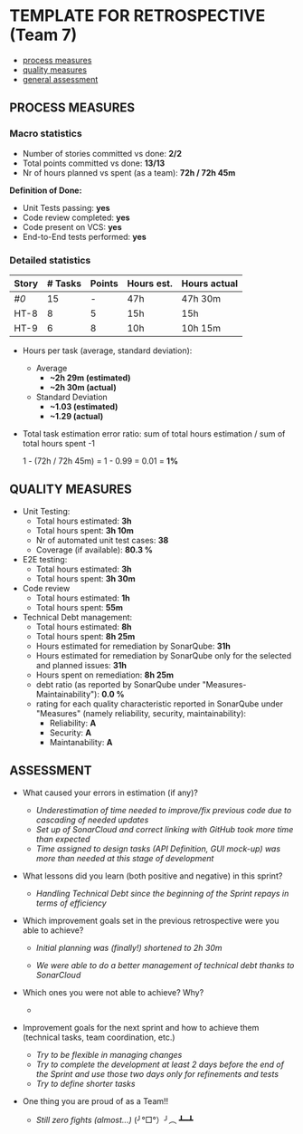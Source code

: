TEMPLATE FOR RETROSPECTIVE (Team 7)
=====================================

- [process measures](#process-measures)
- [quality measures](#quality-measures)
- [general assessment](#assessment)

## PROCESS MEASURES 

### Macro statistics

- Number of stories committed vs done: **2/2**
- Total points committed vs done: **13/13**
- Nr of hours planned vs spent (as a team): **72h / 72h 45m**

**Definition of Done:**

- Unit Tests passing: **yes**
- Code review completed: **yes**
- Code present on VCS: **yes**
- End-to-End tests performed: **yes**

### Detailed statistics

| Story | # Tasks | Points | Hours est. | Hours actual |
| ----- | ------- | ------ | ---------- | ------------ |
| _#0_  | 15      | -      | 47h        | 47h 30m      |
| HT-8  | 8       | 5      | 15h        | 15h          |
| HT-9  | 6       | 8      | 10h        | 10h 15m      |

- Hours per task (average, standard deviation):

  - Average
    - **~2h 29m (estimated)**
    - **~2h 30m (actual)**
  - Standard Deviation
    - **~1.03 (estimated)**
    - **~1.29 (actual)**

- Total task estimation error ratio: sum of total hours estimation / sum of total hours spent -1

  1 - (72h / 72h 45m) = 1 - 0.99 = 0.01 = **1%**
  
  
## QUALITY MEASURES 

- Unit Testing:
  - Total hours estimated: **3h**
  - Total hours spent: **3h 10m**
  - Nr of automated unit test cases: **38**
  - Coverage (if available): **80.3 %**
- E2E testing:
  - Total hours estimated: **3h**
  - Total hours spent: **3h 30m**
- Code review 
  - Total hours estimated: **1h**
  - Total hours spent: **55m**
- Technical Debt management:
  - Total hours estimated: **8h**
  - Total hours spent: **8h 25m**
  - Hours estimated for remediation by SonarQube: **31h**
  - Hours estimated for remediation by SonarQube only for the selected and planned issues: **31h** 
  - Hours spent on remediation: **8h 25m** 
  - debt ratio (as reported by SonarQube under "Measures-Maintainability"): **0.0 %**
  - rating for each quality characteristic reported in SonarQube under "Measures" (namely reliability, security, maintainability):
    - Reliability: **A**
    - Security: **A**
    - Maintanability: **A**
  


## ASSESSMENT

- What caused your errors in estimation (if any)?

  - *Underestimation of time needed to improve/fix previous code due to cascading of needed updates*
  - *Set up of SonarCloud and correct linking with GitHub took more time than expected*
  - *Time assigned to design tasks (API Definition, GUI mock-up) was more than needed at this stage of development*

- What lessons did you learn (both positive and negative) in this sprint?

  - *Handling Technical Debt since the beginning of the Sprint repays in terms of efficiency*

- Which improvement goals set in the previous retrospective were you able to achieve? 

  - *Initial planning was (finally!) shortened to 2h 30m*

  - *We were able to do a better management of technical debt thanks to SonarCloud*

- Which ones you were not able to achieve? Why?

  -

- Improvement goals for the next sprint and how to achieve them (technical tasks, team coordination, etc.)

  - *Try to be flexible in managing changes*
  - *Try to complete the development at least 2 days before the end of the Sprint and use those two days only for refinements and tests*
  - *Try to define shorter tasks*

- One thing you are proud of as a Team!!
  - *Still zero fights (almost...)* (╯°□°）╯︵ ┻━┻
